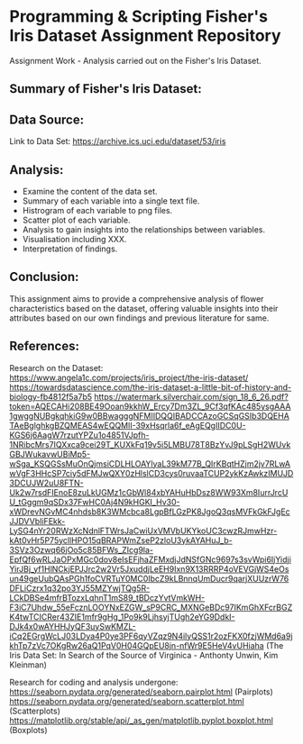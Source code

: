 # Programming & Scripting Fisher's Iris Dataset Assignment Repository

Assignment Work - Analysis carried out on the Fisher's Iris Dataset. 

## Summary of Fisher's Iris Dataset:

## Data Source:

Link to Data Set: https://archive.ics.uci.edu/dataset/53/iris 

## Analysis: 
- Examine the content of the data set.
- Summary of each variable into a single text file.
- Histrogram of each variable to png files.
- Scatter plot of each variable.
- Analysis to gain insights into the relationships between variables. 
- Visualisation including XXX. 
- Interpretation of findings. 

## Conclusion: 
This assignment aims to provide a comprehensive analysis of flower characteristics based on the dataset, offering valuable insights into their attributes based on our own findings and previous literature for same. 

## References: 
Research on the Dataset: 
https://www.angela1c.com/projects/iris_project/the-iris-dataset/
https://towardsdatascience.com/the-iris-dataset-a-little-bit-of-history-and-biology-fb4812f5a7b5
https://watermark.silverchair.com/sign_18_6_26.pdf?token=AQECAHi208BE49Ooan9kkhW_Ercy7Dm3ZL_9Cf3qfKAc485ysgAAA1gwggNUBgkqhkiG9w0BBwagggNFMIIDQQIBADCCAzoGCSqGSIb3DQEHATAeBglghkgBZQMEAS4wEQQMlI-39xHsqrla6f_eAgEQgIIDC0U-KGS6j6AagW7rzutYPZu1o4851VJpfh-1NRibcMrs7IQXxca9cei29T_KUXkFq19v5i5LMBU78T8BzYvJ9pLSgH2WUvkGBJWukavwUBiMp5-wSga_KSQGSsMuOnQjmsiCDLHLOAYlyaL39kM77B_QIrKBqtHZjm2jv7RLwAwVgF3HHcSP7ciy5dFMJwQXY0zHlslCD3cys0ruvaaTCUP2ykKzAwkzIMUJD3DCUJW2uU8FTN-Uk2w7rsdFIEnoE8zuLkUGMz1cGbWl84xbYAHuHbDsz8WW93Xm8IurrJrcUU_tGggm9qSDx37FwHC0Aj4N9kHGKI_Hv30-xWDrevNGvMC4nhdsb8K3WMcbca8LgpBfLGzPK8JgoQ3qsMVFkGkFJgEcJJDVVbIiFEkk-LySG4nYr20RWzXcNdnlFTWrsJaCwiUxVMVbUKYkoUC3cwzRJmwHzr-kAt0vHr5P75ycllHPO15qBRAPWmZseP2zloU3ykAYAHuJ_b-3SVz3Ozwq66jOo5c85BFWs_ZIcg9la-EpfQf6wRLJaOPxMGc0dov8eIsEFjhaZFMxdjJdNSfGNc9697s3svWpi6IjYidjiYirJBj_yf1HlNCkjEPJJrc2w2Vr5JxuddjLeEH9Ixn9X13RRRP4oVEVGjWS4eOsun49geUubQAsPGh1foCVRTuY0MC0IbcZ9kLBnnqUmDucr9qarjXUUzrW76DFLiCzrx1q32po3YJ55MZYwjTQg5R-LCkDBSe4mfrBTozxLqhnT1mS89_tBDczYvtVmkWH-F3iC7Uhdw_55eFcznLOOYNxEZGW_sP9CRC_MXNGeBDc97IKmGhXFcrBGZK4twTCICRer43ZIE1mfr9gHg_1Po9k9LjhsyjTUgh2eYG9DdkI-DJk4x0wAYHHJyQF3uySwKMZL-iCq2EGrgWcLJ03LDya4P0ye3PF6qyVZqz9N4ilyQSS1r2ozFKX0fzjWMd6a9jkhTp7zVc7OKgRw26aQ1PqV0H04GQpEU8jn-nfWr9E5HeV4vUHiaha (The Iris Data Set: In Search of the Source of Virginica - Anthonty Unwin, Kim Kleinman)

Research for coding and analysis undergone:
https://seaborn.pydata.org/generated/seaborn.pairplot.html (Pairplots)
https://seaborn.pydata.org/generated/seaborn.scatterplot.html (Scatterplots)
https://matplotlib.org/stable/api/_as_gen/matplotlib.pyplot.boxplot.html (Boxplots)


